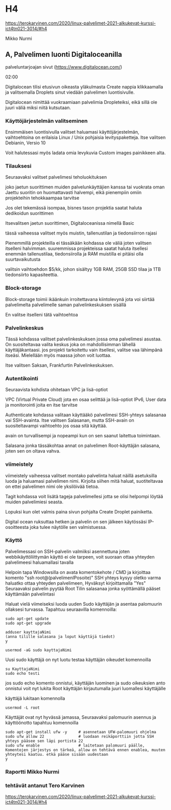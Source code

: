 # H4
https://terokarvinen.com/2020/linux-palvelimet-2021-alkukevat-kurssi-ict4tn021-3014/#h4

Mikko Nurmi

## A, Palvelimen luonti Digitaloceanilla

palveluntarjoajan sivut (https://www.digitalocean.com/)

02:00

Digitalocean tilisi etusivun oikeasta yläkulmasta Create nappia klikkaamalla ja valitsemalla Droplets sinut viedään palvelimen luontisivulle.

Digitalocean nimittää vuokraamiaan palvelimia Dropleteiksi, eikä sillä ole juuri väliä miksi niitä kutsutaan.


### Käyttöjärjestelmän valitseminen

Ensimmäisen luontisivulla valitset haluamasi käyttöjärjestelmän, vaihtoehtoina on erilaisia Linux / Unix pohjaisia levityspaketteja.
Itse valitsen Debianin, Versio 10

Voit halutessasi myös ladata omia levykuvia Custom images painikkeen alta.


### Tilauksesi

Seuraavaksi valitset palvelimesi teholuokituksen

joko jaetun suorittimen muiden palvelunkäyttäjien kanssa tai vuokrata oman
Jaettu suoritin on huomattavasti halvempi, eikä pienempiin omiin projekteihin tehokkaampaa tarvitse

Jos olet tekemässä isompaa, bisnes tason projektia saatat haluta dedikoidun suorittimen

Itsevalitsen jaetun suorittimen, Digitaloceanissa nimellä Basic

tässä vaiheessa valitset myös muistin, tallenustilan ja tiedonsiirron rajasi

Pienemmillä projekteilla ei tässäkään kohdassa ole väliä joten valitsen itselleni halvimman.
suuremmissa projekteissa saatat haluta itsellesi enemmän tallenustilaa, tiedonsiirolla ja RAM muistilla ei pitäisi olla suurtavaikutusta

valitsin vaihtoehdon $5/kk, johon sisältyy 1GB RAM, 25GB SSD tilaa ja 1TB tiedonsiirto kapasiteettia.


### Block-storage

Block-storage toimii ikäänkuin irroitettavana kiintolevynä jota voi siirtää palvelimelta palvelimelle saman palvelinkeskuksen sisällä

En valitse itselleni tätä vaihtoehtoa


### Palvelinkeskus

Tässä kohdassa valitset palvelinkeskuksen jossa oma palvelimesi asustaa.
On suositeltavaa valita keskus joka on mahdollisimman lähellä käyttäjäkantaasi. jos projekti tarkoitettu vain itsellesi, valitse vaa lähimpänä itseäsi. Mielellään myös maassa johon voit luottaa.

Itse valitsen Saksan, Frankfurtin Palvelinkeskuksen.


### Autentikointi

Seuraavista kohdista ohitetaan VPC ja lisä-optiot

VPC (Virtual Private Cloud) jota en osaa selittää ja lisä-optiot IPv6, User data ja monitorointi
joita en itse tarvitse

Authenticate kohdassa valitaan käyttääkö palvelimesi SSH-yhteys salasanaa vai SSH-avainta.
Itse valitsen Salasanan, mutta SSH-avain on suositeltavampi vaihtoehto jos osaa sitä käyttää.

avain on turvallisempi ja nopeampi kun on sen saanut laitettua toimintaan.

Salasana jonka tässäkohtaa annat on palvelimen Root-käyttäjän salasana, joten sen on oltava vahva.


### viimeistely

viimeistely vaiheessa valitset montako palvelinta haluat näillä asetuksilla luoda ja haluamasi palvelimen nimi. Kirjoita siihen mitä haluat, suotiteltavaa on ettei palvelimen nimi ole yksilöivää tietoa.

Tagit kohdassa voit lisätä tageja palvelimellesi jotta se olisi helpompi löytää muiden palvelimiesi seasta.

Lopuksi kun olet valmis paina sivun pohjalta Create Droplet painiketta.

Digital ocean ruksuttaa hetken ja palvelin on sen jälkeen käytössäsi IP-osoitteesta joka tulee näytölle sen valmistuessa.


### Käyttö

Palvelimessasi on SSH-palvelin valmiiksi asennettuna joten webbikäyttöliittymän käyttö ei ole tarpeen, voit suoraan ottaa yhteyden palvelimeesi haluamallasi tavalla

Helpoin tapa Windowsilla on avata komentokehote / CMD ja kirjoittaa komento "ssh root@(palvelimenIPosoite)"
SSH yhteys kysyy oletko varma haluatko ottaa yhteyden palvelimeen, Hyväksyt kirjoittamalla "Yes"
Seuraavaksi palvelin pyytää Root Tilin salasanaa jonka syöttämällä pääset käyttämään palvelintasi

Haluat vielä viimeiseksi luoda uuden Sudo käyttäjän ja asentaa palomuurin ollaksesi turvassa.
Tapahtuu seuraavilla komennoilla:

    sudo apt-get update
    sudo apt-get upgrade

    adduser kayttajaNimi
    (anna tilille salasana ja loput käyttäjä tiedot)
    y

    usermod -aG sudo kayttajaNimi

Uusi sudo käyttäjä on nyt luotu
testaa käyttäjän oikeudet komennoilla

    su KayttajaNimi
    sudo echo testi

jos sudo echo komento onnistui, käyttäjän luominen ja sudo oikeuksien anto onnistui
voit nyt lukita Root käyttäjän kirjautumalla juuri luomallesi käyttäjälle

käyttäjä lukitaan komennolla

    usermod -L root
    
Käyttäjät ovat nyt hyvässä jamassa, Seuraavaksi palomuurin asennus ja käyttöönotto
tapahtuu komennoilla

    sudo apt-get install ufw -y     # asennetaan UFW-palomuuri ohjelma
    sudo ufw allow 22               # luodaan reikäporttiin jotta SSH yhteys pääsee sen läpi portista 22
    sudo ufw enable                 # laitetaan palomuuri päälle, Komentojen järjestys on tärkeä, allow on tehtävä ennen enablea, muuten yhteytesi kaatuu. etkä pääse sisään uudestaan
    y


###

### Raportti Mikko Nurmi
### tehtävät antanut Tero Karvinen
https://terokarvinen.com/2020/linux-palvelimet-2021-alkukevat-kurssi-ict4tn021-3014/#h4
